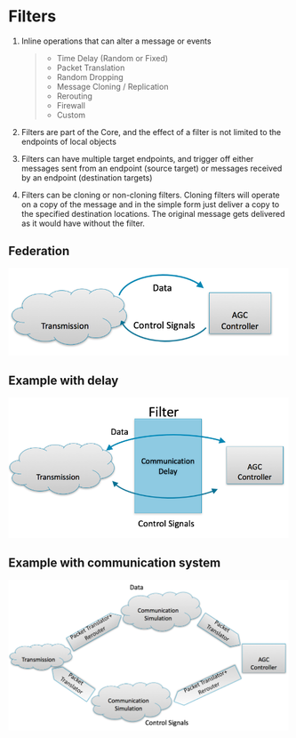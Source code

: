 # Filters

1.  Inline operations that can alter a message or events

    > - Time Delay (Random or Fixed)
    > - Packet Translation
    > - Random Dropping
    > - Message Cloning / Replication
    > - Rerouting
    > - Firewall
    > - Custom

2.  Filters are part of the Core, and the effect of a filter is not
    limited to the endpoints of local objects

3.  Filters can have multiple target endpoints, and trigger off either messages sent from an endpoint (source target) or messages received by an endpoint (destination targets)

4.  Filters can be cloning or non-cloning filters. Cloning filters will operate on a copy of the message and in the simple form just deliver a copy to the specified destination locations. The original message gets delivered as it would have without the filter.

## Federation

![Federate communication](../img/federation.png)

## Example with delay

![Federate communication with a delay filter](../img/filter-delay.png)

## Example with communication system

![Federate communication with a communication simulator](../img/filter-comm-system.png)
